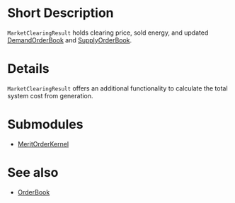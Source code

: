# Short Description
`MarketClearingResult` holds clearing price, sold energy, and updated [DemandOrderBook](./DemandOrderBook) and [SupplyOrderBook](./SupplyOrderBook).

# Details
`MarketClearingResult` offers an  additional functionality to calculate the total system cost from generation.

# Submodules
* [MeritOrderKernel](./MeritOrderKernel)

# See also
* [OrderBook](./OrderBook)
